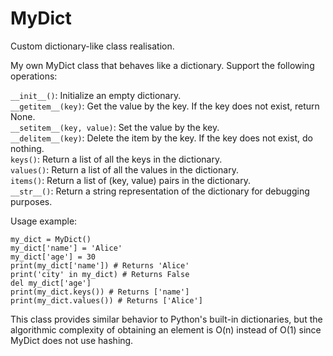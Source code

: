 # MyDict
Custom dictionary-like class realisation.

My own MyDict class that behaves like a dictionary. Support the following operations:

`__init__()`: Initialize an empty dictionary.  
`__getitem__(key)`: Get the value by the key. If the key does not exist, return None.  
`__setitem__(key, value)`: Set the value by the key.  
`__delitem__(key)`: Delete the item by the key. If the key does not exist, do nothing.  
`keys()`: Return a list of all the keys in the dictionary.  
`values()`: Return a list of all the values ​​in the dictionary.  
`items()`: Return a list of (key, value) pairs in the dictionary.  
`__str__()`: Return a string representation of the dictionary for debugging purposes.  

Usage example:

```
my_dict = MyDict()
my_dict['name'] = 'Alice'
my_dict['age'] = 30
print(my_dict['name']) # Returns 'Alice'  
print('city' in my_dict) # Returns False  
del my_dict['age']  
print(my_dict.keys()) # Returns ['name']  
print(my_dict.values()) # Returns ['Alice']  
```

This class provides similar behavior to Python's built-in dictionaries, but the algorithmic complexity of obtaining an element is O(n) instead of O(1) since MyDict does not use hashing.
